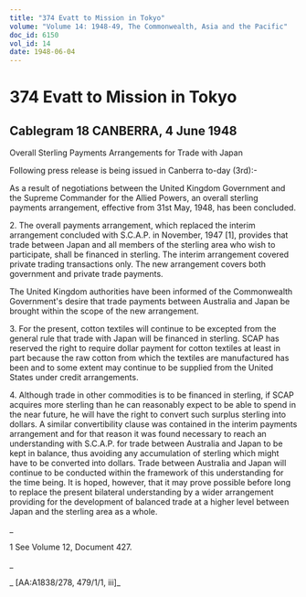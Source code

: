 ```yaml
---
title: "374 Evatt to Mission in Tokyo"
volume: "Volume 14: 1948-49, The Commonwealth, Asia and the Pacific"
doc_id: 6150
vol_id: 14
date: 1948-06-04
---
```


# 374 Evatt to Mission in Tokyo

## Cablegram 18 CANBERRA, 4 June 1948

Overall Sterling Payments Arrangements for Trade with Japan

Following press release is being issued in Canberra to-day (3rd):-

As a result of negotiations between the United Kingdom Government and the Supreme Commander for the Allied Powers, an overall sterling payments arrangement, effective from 31st May, 1948, has been concluded.

2\. The overall payments arrangement, which replaced the interim arrangement concluded with S.C.A.P. in November, 1947 [1], provides that trade between Japan and all members of the sterling area who wish to participate, shall be financed in sterling. The interim arrangement covered private trading transactions only. The new arrangement covers both government and private trade payments.

The United Kingdom authorities have been informed of the Commonwealth Government's desire that trade payments between Australia and Japan be brought within the scope of the new arrangement.

3\. For the present, cotton textiles will continue to be excepted from the general rule that trade with Japan will be financed in sterling. SCAP has reserved the right to require dollar payment for cotton textiles at least in part because the raw cotton from which the textiles are manufactured has been and to some extent may continue to be supplied from the United States under credit arrangements.

4\. Although trade in other commodities is to be financed in sterling, if SCAP acquires more sterling than he can reasonably expect to be able to spend in the near future, he will have the right to convert such surplus sterling into dollars. A similar convertibility clause was contained in the interim payments arrangement and for that reason it was found necessary to reach an understanding with S.C.A.P. for trade between Australia and Japan to be kept in balance, thus avoiding any accumulation of sterling which might have to be converted into dollars. Trade between Australia and Japan will continue to be conducted within the framework of this understanding for the time being. It is hoped, however, that it may prove possible before long to replace the present bilateral understanding by a wider arrangement providing for the development of balanced trade at a higher level between Japan and the sterling area as a whole.

_

1 See Volume 12, Document 427.

_

_ [AA:A1838/278, 479/1/1, iii]_
